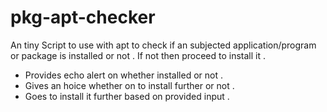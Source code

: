 # pkg-apt-checker
An tiny Script to use with apt to check if an subjected application/program or package is installed or not . If not then proceed to install it .

- Provides echo alert on whether installed or not .
- Gives an hoice whether on to install further or not .
- Goes to install it further based on provided input .

